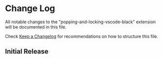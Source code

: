 # Change Log

All notable changes to the "popping-and-locking-vscode-black" extension will be documented in this file.

Check [Keep a Changelog](http://keepachangelog.com/) for recommendations on how to structure this file.

## Initial Release
